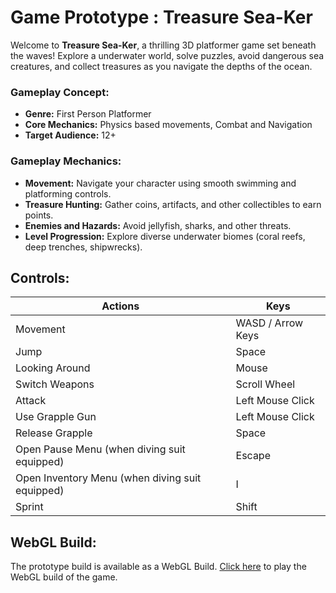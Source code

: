 # Game Prototype : Treasure Sea-Ker

Welcome to **Treasure Sea-Ker**, a thrilling 3D platformer game set beneath the waves! Explore a underwater world, solve puzzles, avoid dangerous sea creatures, and collect treasures as you navigate the depths of the ocean.

<h3>Gameplay Concept:</h3>
<ul>
  <li><b>Genre:</b> First Person Platformer</li>
  <li><b>Core Mechanics:</b> Physics based movements, Combat and Navigation</li>
  <li><b>Target Audience:</b> 12+</li>
</ul>

<h3>Gameplay Mechanics:</h3>
<ul>
  <li><b>Movement:</b> Navigate your character using smooth swimming and platforming controls.</li>
  <li><b>Treasure Hunting:</b> Gather coins, artifacts, and other collectibles to earn points.</li>
  <li><b>Enemies and Hazards:</b> Avoid jellyfish, sharks, and other threats.</li>
  <li><b>Level Progression:</b> Explore diverse underwater biomes (coral reefs, deep trenches, shipwrecks).</li>
</ul>

<h2>Controls:</h2>
<table>
  <thead>
    <tr>
      <th>Actions</th>
      <th>Keys</th>
    </tr>
  </thead>
  <tbody>
    <tr>
      <td>Movement</td>
      <td>WASD / Arrow Keys</td>
    </tr>
    <tr>
      <td>Jump</td>
      <td>Space</td>
    </tr>
    <tr>
      <td>Looking Around</td>
      <td>Mouse</td>
    </tr>
    <tr>
      <td>Switch Weapons</td>
      <td>Scroll Wheel</td>
    </tr>
    <tr>
      <td>Attack</td>
      <td>Left Mouse Click</td>
    </tr>
    <tr>
      <td>Use Grapple Gun</td>
      <td>Left Mouse Click</td>
    </tr>
    <tr>
      <td>Release Grapple</td>
      <td>Space</td>
    </tr>
    <tr>
      <td>Open Pause Menu (when diving suit equipped)</td>
      <td>Escape</td>
    </tr>
    <tr>
      <td>Open Inventory Menu (when diving suit equipped)</td>
      <td>I</td>
    </tr>
    <tr>
      <td>Sprint</td>
      <td>Shift</td>
    </tr>
  </tbody>
</table>

<h2>WebGL Build:</h2>
The prototype build is available as a WebGL Build. <a href="https://jsrgolu.itch.io/treasure-sea-ker">Click here</a> to play the WebGL build of the game.
